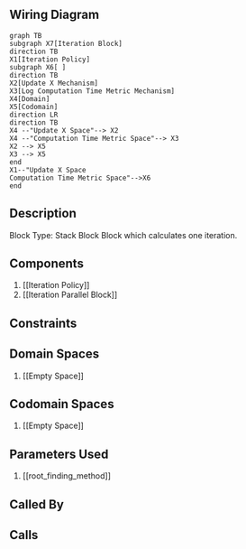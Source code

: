 ## Wiring Diagram

```mermaid
graph TB
subgraph X7[Iteration Block]
direction TB
X1[Iteration Policy]
subgraph X6[ ]
direction TB
X2[Update X Mechanism]
X3[Log Computation Time Metric Mechanism]
X4[Domain]
X5[Codomain]
direction LR
direction TB
X4 --"Update X Space"--> X2
X4 --"Computation Time Metric Space"--> X3
X2 --> X5
X3 --> X5
end
X1--"Update X Space
Computation Time Metric Space"-->X6
end
```

## Description

Block Type: Stack Block
Block which calculates one iteration.
## Components
1. [[Iteration Policy]]
2. [[Iteration Parallel Block]]

## Constraints
## Domain Spaces
1. [[Empty Space]]

## Codomain Spaces
1. [[Empty Space]]

## Parameters Used
1. [[root_finding_method]]

## Called By

## Calls


